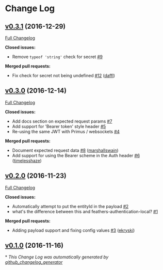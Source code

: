 # Change Log

## [v0.3.1](https://github.com/feathersjs/feathers-authentication-jwt/tree/v0.3.1) (2016-12-29)
[Full Changelog](https://github.com/feathersjs/feathers-authentication-jwt/compare/v0.3.0...v0.3.1)

**Closed issues:**

- Remove `typeof 'string'` check for secret [\#9](https://github.com/feathersjs/feathers-authentication-jwt/issues/9)

**Merged pull requests:**

- Fix check for secret not being undefined [\#12](https://github.com/feathersjs/feathers-authentication-jwt/pull/12) ([daffl](https://github.com/daffl))

## [v0.3.0](https://github.com/feathersjs/feathers-authentication-jwt/tree/v0.3.0) (2016-12-14)
[Full Changelog](https://github.com/feathersjs/feathers-authentication-jwt/compare/v0.2.0...v0.3.0)

**Closed issues:**

- Add docs section on expected request params [\#7](https://github.com/feathersjs/feathers-authentication-jwt/issues/7)
- Add support for 'Bearer token' style header [\#5](https://github.com/feathersjs/feathers-authentication-jwt/issues/5)
- Re-using the same JWT with Primus / websockets [\#4](https://github.com/feathersjs/feathers-authentication-jwt/issues/4)

**Merged pull requests:**

- Document expected request data [\#8](https://github.com/feathersjs/feathers-authentication-jwt/pull/8) ([marshallswain](https://github.com/marshallswain))
- Add support for using the Bearer scheme in the Auth header [\#6](https://github.com/feathersjs/feathers-authentication-jwt/pull/6) ([timelesshaze](https://github.com/timelesshaze))

## [v0.2.0](https://github.com/feathersjs/feathers-authentication-jwt/tree/v0.2.0) (2016-11-23)
[Full Changelog](https://github.com/feathersjs/feathers-authentication-jwt/compare/v0.1.0...v0.2.0)

**Closed issues:**

- Automatically attempt to put the entityId in the payload [\#2](https://github.com/feathersjs/feathers-authentication-jwt/issues/2)
- what's the difference between this and feathers-authentication-local? [\#1](https://github.com/feathersjs/feathers-authentication-jwt/issues/1)

**Merged pull requests:**

- Adding payload support and fixing config values [\#3](https://github.com/feathersjs/feathers-authentication-jwt/pull/3) ([ekryski](https://github.com/ekryski))

## [v0.1.0](https://github.com/feathersjs/feathers-authentication-jwt/tree/v0.1.0) (2016-11-16)


\* *This Change Log was automatically generated by [github_changelog_generator](https://github.com/skywinder/Github-Changelog-Generator)*